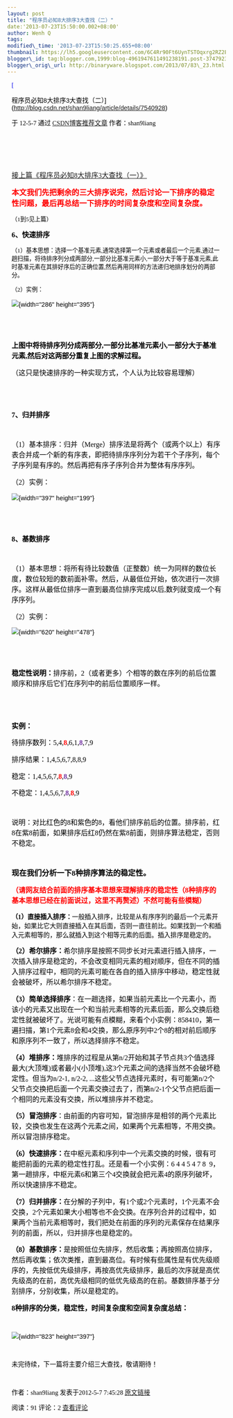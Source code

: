 ```yaml
--- 
layout: post 
title: "程序员必知8大排序3大查找（二）" 
date:'2013-07-23T15:50:00.002+08:00' 
author: Wenh Q
tags:
modified\_time: '2013-07-23T15:50:25.655+08:00' 
thumbnail: https://lh5.googleusercontent.com/6C4Rr90Ft6UynTSTOqxrg2RZ2EUIfgAYKnf\_H6YyAHoJnKIticeDzQiL3OBr04ocBlHnxsxCt7tsXtN7MYqb2wEg6oj6RQU2xMPSV8NI0VB5ZXqwgmo=s72-c
blogger\_id: tag:blogger.com,1999:blog-4961947611491238191.post-3747923869846916165
blogger\_orig\_url: http://binaryware.blogspot.com/2013/07/83\_23.html
---
```

<div
style="color: black; direction: ltr; font-family: &quot;Arial&quot;; font-size: 11pt; margin-bottom: 0; margin-left: 7.5pt; margin-right: 7.5pt; margin-top: 0; padding: 0;">

<span
style="color: #0000ee; font-family: &quot;Verdana&quot;; text-decoration: underline;">[

程序员必知8大排序3大查找（二）](http://blog.csdn.net/shan9liang/article/details/7540928)</span>

</div>

<div
style="color: black; direction: ltr; font-family: &quot;Arial&quot;; font-size: 11pt; margin-bottom: 0; margin-left: 7.5pt; margin-right: 7.5pt; margin-top: 0; padding-bottom: 8pt; padding-left: 0; padding-right: 0; padding-top: 0;">

<span style="font-family: &quot;Verdana&quot;;">于 12-5-7 通过
</span><span
style="color: #0000ee; font-family: &quot;Verdana&quot;; text-decoration: underline;">[CSDN博客推荐文章](http://blog.csdn.net/)</span><span
style="font-family: &quot;Verdana&quot;;"> 作者：shan9liang</span>

</div>

<div
style="color: black; direction: ltr; font-family: &quot;Arial&quot;; font-size: 11pt; height: 11pt; margin-bottom: 0; margin-left: 7.5pt; margin-right: 7.5pt; margin-top: 0; padding: 0;">

<span style="font-family: &quot;Verdana&quot;;"></span>

</div>

<div
style="color: black; direction: ltr; font-family: &quot;Arial&quot;; font-size: 11pt; height: 11pt; margin-bottom: 0; margin-left: 7.5pt; margin-right: 7.5pt; margin-top: 0; padding: 0;">

<span style="font-family: &quot;Verdana&quot;;"></span>

</div>

<div
style="color: black; direction: ltr; font-family: &quot;Arial&quot;; font-size: 11pt; margin-bottom: 0; margin-left: 7.5pt; margin-right: 7.5pt; margin-top: 0; padding: 0;">

<span
style="color: #0000ee; font-family: &quot;Verdana&quot;; font-size: 12pt; text-decoration: underline;">[接上篇《程序员必知](http://blog.csdn.net/shan9liang/article/details/7533466)</span><span
style="color: #0000ee; font-family: &quot;Calibri&quot;; font-size: 12pt; text-decoration: underline;">[8](http://blog.csdn.net/shan9liang/article/details/7533466)</span><span
style="color: #0000ee; font-family: &quot;Verdana&quot;; font-size: 12pt; text-decoration: underline;">[大排序](http://blog.csdn.net/shan9liang/article/details/7533466)</span><span
style="color: #0000ee; font-family: &quot;Calibri&quot;; font-size: 12pt; text-decoration: underline;">[3](http://blog.csdn.net/shan9liang/article/details/7533466)</span><span
style="color: #0000ee; font-family: &quot;Verdana&quot;; font-size: 12pt; text-decoration: underline;">[大查找（一）》](http://blog.csdn.net/shan9liang/article/details/7533466)</span>

</div>

<div
style="color: black; direction: ltr; font-family: &quot;Arial&quot;; font-size: 11pt; margin-bottom: 0; margin-left: 7.5pt; margin-right: 7.5pt; margin-top: 0; padding: 0;">




</div>

<div
style="color: black; direction: ltr; font-family: &quot;Arial&quot;; font-size: 11pt; margin-bottom: 0; margin-left: 7.5pt; margin-right: 7.5pt; margin-top: 0; padding: 0;">

<span
style="color: red; font-family: &quot;Verdana&quot;; font-size: 13pt; font-weight: bold;">本文我们先把剩余的三大排序说完，然后讨论一下排序的稳定性问题，最后再总结一下排序的时间复杂度和空间复杂度。</span>

</div>

<div
style="color: black; direction: ltr; font-family: &quot;Arial&quot;; font-size: 11pt; margin-bottom: 0; margin-left: 7.5pt; margin-right: 7.5pt; margin-top: 0; padding: 0;">

<span
style="font-family: &quot;Verdana&quot;; font-size: 10pt;">（</span><span
style="font-family: &quot;Calibri&quot;; font-size: 10pt;">1</span><span
style="font-family: &quot;Verdana&quot;; font-size: 10pt;">到</span><span
style="font-family: &quot;Calibri&quot;; font-size: 10pt;">5</span><span
style="font-family: &quot;Verdana&quot;; font-size: 10pt;">见上篇）</span>

</div>

<div
style="color: black; direction: ltr; font-family: &quot;Arial&quot;; font-size: 11pt; margin-bottom: 0; margin-left: 7.5pt; margin-right: 7.5pt; margin-top: 0; padding: 0;">

<span
style="font-family: &quot;Calibri&quot;; font-size: 12pt; font-weight: bold;">6</span><span
style="font-family: &quot;Verdana&quot;; font-size: 12pt; font-weight: bold;">、快速排序</span>

</div>

<div
style="color: black; direction: ltr; font-family: &quot;Arial&quot;; font-size: 11pt; margin-bottom: 0; margin-left: 7.5pt; margin-right: 7.5pt; margin-top: 0; padding: 0;">




</div>

<div
style="color: black; direction: ltr; font-family: &quot;Arial&quot;; font-size: 11pt; margin-bottom: 0; margin-left: 7.5pt; margin-right: 7.5pt; margin-top: 0; padding: 0;">

<span
style="font-family: &quot;Verdana&quot;; font-size: 10pt;">（</span><span
style="font-family: &quot;Calibri&quot;; font-size: 10pt;">1</span><span
style="font-family: &quot;Verdana&quot;; font-size: 10pt;">）基本思想：选择一个基准元素</span><span
style="font-family: &quot;Calibri&quot;; font-size: 10pt;">,</span><span
style="font-family: &quot;Verdana&quot;; font-size: 10pt;">通常选择第一个元素或者最后一个元素</span><span
style="font-family: &quot;Calibri&quot;; font-size: 10pt;">,</span><span
style="font-family: &quot;Verdana&quot;; font-size: 10pt;">通过一趟扫描，将待排序列分成两部分</span><span
style="font-family: &quot;Calibri&quot;; font-size: 10pt;">,</span><span
style="font-family: &quot;Verdana&quot;; font-size: 10pt;">一部分比基准元素小</span><span
style="font-family: &quot;Calibri&quot;; font-size: 10pt;">,</span><span
style="font-family: &quot;Verdana&quot;; font-size: 10pt;">一部分大于等于基准元素</span><span
style="font-family: &quot;Calibri&quot;; font-size: 10pt;">,</span><span
style="font-family: &quot;Verdana&quot;; font-size: 10pt;">此时基准元素在其排好序后的正确位置</span><span
style="font-family: &quot;Calibri&quot;; font-size: 10pt;">,</span><span
style="font-family: &quot;Verdana&quot;; font-size: 10pt;">然后再用同样的方法递归地排序划分的两部分。</span>

</div>

<div
style="color: black; direction: ltr; font-family: &quot;Arial&quot;; font-size: 11pt; margin-bottom: 0; margin-left: 7.5pt; margin-right: 7.5pt; margin-top: 0; padding: 0;">

<span
style="font-family: &quot;Verdana&quot;; font-size: 10pt;">（</span><span
style="font-family: &quot;Calibri&quot;; font-size: 10pt;">2</span><span
style="font-family: &quot;Verdana&quot;; font-size: 10pt;">）实例：</span>

</div>

<div
style="color: black; direction: ltr; font-family: &quot;Arial&quot;; font-size: 11pt; margin-bottom: 0; margin-left: 7.5pt; margin-right: 7.5pt; margin-top: 0; padding: 0;">

![](https://lh5.googleusercontent.com/6C4Rr90Ft6UynTSTOqxrg2RZ2EUIfgAYKnf_H6YyAHoJnKIticeDzQiL3OBr04ocBlHnxsxCt7tsXtN7MYqb2wEg6oj6RQU2xMPSV8NI0VB5ZXqwgmo){width="286"
height="395"}

</div>

<div
style="color: black; direction: ltr; font-family: &quot;Arial&quot;; font-size: 11pt; height: 11pt; margin-bottom: 0; margin-left: 7.5pt; margin-right: 7.5pt; margin-top: 0; padding: 0;">

<span style="font-family: &quot;Verdana&quot;; font-size: 10pt;"></span>

</div>

<div
style="color: black; direction: ltr; font-family: &quot;Arial&quot;; font-size: 11pt; height: 11pt; margin-bottom: 0; margin-left: 7.5pt; margin-right: 7.5pt; margin-top: 0; padding: 0;">

<span style="font-family: &quot;Verdana&quot;; font-size: 10pt;"></span>

</div>

<div
style="color: black; direction: ltr; font-family: &quot;Arial&quot;; font-size: 11pt; margin-bottom: 0; margin-left: 7.5pt; margin-right: 7.5pt; margin-top: 0; padding: 0;">

<span
style="font-family: &quot;Verdana&quot;; font-size: 12pt; font-weight: bold;">上图中将待排序列分成两部分</span><span
style="font-family: &quot;Calibri&quot;; font-size: 12pt; font-weight: bold;">,</span><span
style="font-family: &quot;Verdana&quot;; font-size: 12pt; font-weight: bold;">一部分比基准元素小</span><span
style="font-family: &quot;Calibri&quot;; font-size: 12pt; font-weight: bold;">,</span><span
style="font-family: &quot;Verdana&quot;; font-size: 12pt; font-weight: bold;">一部分大于基准元素</span><span
style="font-family: &quot;Calibri&quot;; font-size: 12pt; font-weight: bold;">,</span><span
style="font-family: &quot;Verdana&quot;; font-size: 12pt; font-weight: bold;">然后对这两部分重复上图的求解过程。</span>

</div>

<div
style="color: black; direction: ltr; font-family: &quot;Arial&quot;; font-size: 11pt; margin-bottom: 0; margin-left: 7.5pt; margin-right: 7.5pt; margin-top: 0; padding: 0;">

<span
style="font-family: &quot;Verdana&quot;; font-size: 12pt;">（这只是快速排序的一种实现方式，个人认为比较容易理解）</span>

</div>

<div
style="color: black; direction: ltr; font-family: &quot;Arial&quot;; font-size: 11pt; height: 11pt; margin-bottom: 0; margin-left: 7.5pt; margin-right: 7.5pt; margin-top: 0; padding: 0;">

<span style="font-family: &quot;Verdana&quot;; font-size: 12pt;"></span>

</div>

<div
style="color: black; direction: ltr; font-family: &quot;Arial&quot;; font-size: 11pt; height: 11pt; margin-bottom: 0; margin-left: 7.5pt; margin-right: 7.5pt; margin-top: 0; padding: 0;">

<span style="font-family: &quot;Verdana&quot;; font-size: 12pt;"></span>

</div>

<div
style="color: black; direction: ltr; font-family: &quot;Arial&quot;; font-size: 11pt; margin-bottom: 0; margin-left: 7.5pt; margin-right: 7.5pt; margin-top: 0; padding: 0;">

<span
style="font-family: &quot;Calibri&quot;; font-size: 12pt; font-weight: bold;">7</span><span
style="font-family: &quot;Verdana&quot;; font-size: 12pt; font-weight: bold;">、归并排序</span>

</div>

<div
style="color: black; direction: ltr; font-family: &quot;Arial&quot;; font-size: 11pt; height: 11pt; margin-bottom: 0; margin-left: 7.5pt; margin-right: 7.5pt; margin-top: 0; padding: 0;">

<span
style="font-family: &quot;Verdana&quot;; font-size: 12pt; font-weight: bold;"></span>

</div>

<div
style="color: black; direction: ltr; font-family: &quot;Arial&quot;; font-size: 11pt; margin-bottom: 0; margin-left: 7.5pt; margin-right: 7.5pt; margin-top: 0; padding: 0;">

<span
style="font-family: &quot;Verdana&quot;; font-size: 12pt;">（</span><span
style="font-family: &quot;Calibri&quot;; font-size: 12pt;">1</span><span
style="font-family: &quot;Verdana&quot;; font-size: 12pt;">）基本排序：归并（Merge）排序法是将两个（或两个以上）有序表合并成一个新的有序表，即把待排序序列分为若干个子序列，每个子序列是有序的。然后再把有序子序列合并为整体有序序列。</span>

</div>

<div
style="color: black; direction: ltr; font-family: &quot;Arial&quot;; font-size: 11pt; margin-bottom: 0; margin-left: 7.5pt; margin-right: 7.5pt; margin-top: 0; padding: 0;">

<span
style="font-family: &quot;Verdana&quot;; font-size: 12pt;">（</span><span
style="font-family: &quot;Calibri&quot;; font-size: 12pt;">2</span><span
style="font-family: &quot;Verdana&quot;; font-size: 12pt;">）实例：</span>

</div>

<div
style="color: black; direction: ltr; font-family: &quot;Arial&quot;; font-size: 11pt; margin-bottom: 0; margin-left: 7.5pt; margin-right: 7.5pt; margin-top: 0; padding: 0;">

![](https://lh3.googleusercontent.com/4--LTaIeTpU0zVYStInmeJZ-jBAALETOZpZvezUbiKYkKsdWwJKluflcfA1G1SwJDVCgFo_Du0fWailXi6A7IAwLQVKbyjU5vMKJiLlR4FYf1aMSJSQ){width="397"
height="199"}

</div>

<div
style="color: black; direction: ltr; font-family: &quot;Arial&quot;; font-size: 11pt; height: 11pt; margin-bottom: 0; margin-left: 7.5pt; margin-right: 7.5pt; margin-top: 0; padding: 0;">

<span style="font-family: &quot;Verdana&quot;; font-size: 12pt;"></span>

</div>

<div
style="color: black; direction: ltr; font-family: &quot;Arial&quot;; font-size: 11pt; height: 11pt; margin-bottom: 0; margin-left: 7.5pt; margin-right: 7.5pt; margin-top: 0; padding: 0;">

<span style="font-family: &quot;Verdana&quot;; font-size: 12pt;"></span>

</div>

<div
style="color: black; direction: ltr; font-family: &quot;Arial&quot;; font-size: 11pt; margin-bottom: 0; margin-left: 7.5pt; margin-right: 7.5pt; margin-top: 0; padding: 0;">

<span
style="font-family: &quot;Calibri&quot;; font-size: 12pt; font-weight: bold;">8</span><span
style="font-family: &quot;Verdana&quot;; font-size: 12pt; font-weight: bold;">、基数排序</span>

</div>

<div
style="color: black; direction: ltr; font-family: &quot;Arial&quot;; font-size: 11pt; height: 11pt; margin-bottom: 0; margin-left: 7.5pt; margin-right: 7.5pt; margin-top: 0; padding: 0;">

<span
style="font-family: &quot;Verdana&quot;; font-size: 12pt; font-weight: bold;"></span>

</div>

<div
style="color: black; direction: ltr; font-family: &quot;Arial&quot;; font-size: 11pt; margin-bottom: 0; margin-left: 7.5pt; margin-right: 7.5pt; margin-top: 0; padding: 0;">

<span
style="font-family: &quot;Verdana&quot;; font-size: 12pt;">（</span><span
style="font-family: &quot;Calibri&quot;; font-size: 12pt;">1</span><span
style="font-family: &quot;Verdana&quot;; font-size: 12pt;">）基本思想：将所有待比较数值（正整数）统一为同样的数位长度，数位较短的数前面补零。然后，从最低位开始，依次进行一次排序。这样从最低位排序一直到最高位排序完成以后,数列就变成一个有序序列。</span>

</div>

<div
style="color: black; direction: ltr; font-family: &quot;Arial&quot;; font-size: 11pt; margin-bottom: 0; margin-left: 7.5pt; margin-right: 7.5pt; margin-top: 0; padding: 0;">

<span
style="font-family: &quot;Verdana&quot;; font-size: 12pt;">（</span><span
style="font-family: &quot;Calibri&quot;; font-size: 12pt;">2</span><span
style="font-family: &quot;Verdana&quot;; font-size: 12pt;">）实例：</span>

</div>

<div
style="color: black; direction: ltr; font-family: &quot;Arial&quot;; font-size: 11pt; margin-bottom: 0; margin-left: 7.5pt; margin-right: 7.5pt; margin-top: 0; padding: 0;">

![](https://lh5.googleusercontent.com/N2G5fOYANwvzk2BxqE3pRp1PmOElRkeBgc7W_KN3eekhwnK-rHrs-jQAAmi-SDjZCd35dGMx_jwv1VDX02TJurupz-O_mebnVJ02rpTB7txKAY4LuG0){width="620"
height="478"}

</div>

<div
style="color: black; direction: ltr; font-family: &quot;Arial&quot;; font-size: 11pt; height: 11pt; margin-bottom: 0; margin-left: 7.5pt; margin-right: 7.5pt; margin-top: 0; padding: 0;">

<span style="font-family: &quot;Verdana&quot;; font-size: 12pt;"></span>

</div>

<div
style="color: black; direction: ltr; font-family: &quot;Arial&quot;; font-size: 11pt; height: 11pt; margin-bottom: 0; margin-left: 7.5pt; margin-right: 7.5pt; margin-top: 0; padding: 0;">

<span style="font-family: &quot;Verdana&quot;; font-size: 12pt;"></span>

</div>

<div
style="color: black; direction: ltr; font-family: &quot;Arial&quot;; font-size: 11pt; margin-bottom: 0; margin-left: 7.5pt; margin-right: 7.5pt; margin-top: 0; padding: 0;">

<span
style="font-family: &quot;Verdana&quot;; font-size: 12pt; font-weight: bold;">稳定性说明：</span><span
style="font-family: &quot;Calibri&quot;; font-size: 12pt;">排序前</span><span
style="font-family: &quot;Verdana&quot;; font-size: 12pt;">，</span><span
style="font-family: &quot;Calibri&quot;; font-size: 12pt;">2</span><span
style="font-family: &quot;Verdana&quot;; font-size: 12pt;">（或者更多）</span><span
style="font-family: &quot;Calibri&quot;; font-size: 12pt;">个相等的数在序列的前后位置顺序和排序后它们</span><span
style="font-family: &quot;Verdana&quot;; font-size: 12pt;">在序列中的</span><span
style="font-family: &quot;Calibri&quot;; font-size: 12pt;">前后位置顺序</span><span
style="font-family: &quot;Verdana&quot;; font-size: 12pt;">一样。</span>

</div>

<div
style="color: black; direction: ltr; font-family: &quot;Arial&quot;; font-size: 11pt; height: 11pt; margin-bottom: 0; margin-left: 7.5pt; margin-right: 7.5pt; margin-top: 0; padding: 0;">

<span style="font-family: &quot;Verdana&quot;; font-size: 12pt;"></span>

</div>

<div
style="color: black; direction: ltr; font-family: &quot;Arial&quot;; font-size: 11pt; height: 11pt; margin-bottom: 0; margin-left: 7.5pt; margin-right: 7.5pt; margin-top: 0; padding: 0;">

<span style="font-family: &quot;Verdana&quot;; font-size: 12pt;"></span>

</div>

<div
style="color: black; direction: ltr; font-family: &quot;Arial&quot;; font-size: 11pt; margin-bottom: 0; margin-left: 7.5pt; margin-right: 7.5pt; margin-top: 0; padding: 0;">

<span
style="font-family: &quot;Verdana&quot;; font-size: 12pt; font-weight: bold;">实例：</span>

</div>

<div
style="color: black; direction: ltr; font-family: &quot;Arial&quot;; font-size: 11pt; margin-bottom: 0; margin-left: 7.5pt; margin-right: 7.5pt; margin-top: 0; padding: 0;">

<span
style="font-family: &quot;Verdana&quot;; font-size: 12pt;">待排序数列：</span><span
style="font-family: &quot;Calibri&quot;; font-size: 12pt;">5,4,</span><span
style="color: red; font-family: &quot;Calibri&quot;; font-size: 12pt; font-weight: bold;">8</span><span
style="font-family: &quot;Calibri&quot;; font-size: 12pt;">,6,1,</span><span
style="color: #7030a0; font-family: &quot;Calibri&quot;; font-size: 12pt; font-weight: bold;">8</span><span
style="font-family: &quot;Calibri&quot;; font-size: 12pt;">,7,9</span>

</div>

<div
style="color: black; direction: ltr; font-family: &quot;Arial&quot;; font-size: 11pt; margin-bottom: 0; margin-left: 7.5pt; margin-right: 7.5pt; margin-top: 0; padding: 0;">

<span
style="font-family: &quot;Verdana&quot;; font-size: 12pt;">排序结果：</span><span
style="font-family: &quot;Calibri&quot;; font-size: 12pt;">1,4,5,6,7,8,8,9</span>

</div>

<div
style="color: black; direction: ltr; font-family: &quot;Arial&quot;; font-size: 11pt; margin-bottom: 0; margin-left: 7.5pt; margin-right: 7.5pt; margin-top: 0; padding: 0;">

<span
style="font-family: &quot;Verdana&quot;; font-size: 12pt;">稳定：</span><span
style="font-family: &quot;Calibri&quot;; font-size: 12pt;">1,4,5,6,7,</span><span
style="color: red; font-family: &quot;Calibri&quot;; font-size: 12pt; font-weight: bold;">8</span><span
style="font-family: &quot;Calibri&quot;; font-size: 12pt;">,</span><span
style="color: #7030a0; font-family: &quot;Calibri&quot;; font-size: 12pt; font-weight: bold;">8</span><span
style="font-family: &quot;Calibri&quot;; font-size: 12pt;">,9</span>

</div>

<div
style="color: black; direction: ltr; font-family: &quot;Arial&quot;; font-size: 11pt; margin-bottom: 0; margin-left: 7.5pt; margin-right: 7.5pt; margin-top: 0; padding: 0;">

<span
style="font-family: &quot;Verdana&quot;; font-size: 12pt;">不稳定：</span><span
style="font-family: &quot;Calibri&quot;; font-size: 12pt;">1,4,5,6,7,</span><span
style="color: #7030a0; font-family: &quot;Calibri&quot;; font-size: 12pt; font-weight: bold;">8</span><span
style="font-family: &quot;Calibri&quot;; font-size: 12pt;">,</span><span
style="color: red; font-family: &quot;Calibri&quot;; font-size: 12pt; font-weight: bold;">8</span><span
style="font-family: &quot;Calibri&quot;; font-size: 12pt;">,9</span>

</div>

<div
style="color: black; direction: ltr; font-family: &quot;Arial&quot;; font-size: 11pt; height: 11pt; margin-bottom: 0; margin-left: 7.5pt; margin-right: 7.5pt; margin-top: 0; padding: 0;">

<span style="font-family: &quot;Calibri&quot;; font-size: 12pt;"></span>

</div>

<div
style="color: black; direction: ltr; font-family: &quot;Arial&quot;; font-size: 11pt; margin-bottom: 0; margin-left: 7.5pt; margin-right: 7.5pt; margin-top: 0; padding: 0;">

<span
style="font-family: &quot;Calibri&quot;; font-size: 12pt;">说明：对比红色的8和紫色的8，看他们排序前后的位置。排序前，红8在紫8前面，如果排序后红8仍然在紫8前面，则排序算法稳定，否则不稳定。 </span>

</div>

<div
style="color: black; direction: ltr; font-family: &quot;Arial&quot;; font-size: 11pt; height: 11pt; margin-bottom: 0; margin-left: 7.5pt; margin-right: 7.5pt; margin-top: 0; padding: 0;">

<span style="font-family: &quot;Calibri&quot;; font-size: 12pt;"></span>

</div>

<div
style="color: black; direction: ltr; font-family: &quot;Arial&quot;; font-size: 11pt; margin-bottom: 0; margin-left: 7.5pt; margin-right: 7.5pt; margin-top: 0; padding: 0;">

<span
style="font-family: &quot;Calibri&quot;; font-size: 13pt; font-weight: bold;">现在</span><span
style="font-family: &quot;Verdana&quot;; font-size: 13pt; font-weight: bold;">我们</span><span
style="font-family: &quot;Calibri&quot;; font-size: 13pt; font-weight: bold;">分析一下8</span><span
style="font-family: &quot;Verdana&quot;; font-size: 13pt; font-weight: bold;">种</span><span
style="font-family: &quot;Calibri&quot;; font-size: 13pt; font-weight: bold;">排序算法的稳定性。</span>

</div>

<div
style="color: black; direction: ltr; font-family: &quot;Arial&quot;; font-size: 11pt; margin-bottom: 0; margin-left: 7.5pt; margin-right: 7.5pt; margin-top: 0; padding: 0;">




</div>

<div
style="color: black; direction: ltr; font-family: &quot;Arial&quot;; font-size: 11pt; margin-bottom: 0; margin-left: 7.5pt; margin-right: 7.5pt; margin-top: 0; padding: 0;">

<span
style="color: red; font-family: &quot;Verdana&quot;; font-size: 12pt; font-weight: bold;">（请网友结合前面的排序基本思想来理解排序的稳定性（</span><span
style="color: red; font-family: &quot;Calibri&quot;; font-size: 12pt; font-weight: bold;">8</span><span
style="color: red; font-family: &quot;Verdana&quot;; font-size: 12pt; font-weight: bold;">种排序的基本思想已经在前面说过，这里不再赘述）不然可能有些模糊）</span>

</div>

<div
style="color: black; direction: ltr; font-family: &quot;Arial&quot;; font-size: 11pt; margin-bottom: 0; margin-left: 7.5pt; margin-right: 7.5pt; margin-top: 0; padding: 0;">




</div>

<div
style="color: black; direction: ltr; font-family: &quot;Arial&quot;; font-size: 11pt; margin-bottom: 0; margin-left: 7.5pt; margin-right: 7.5pt; margin-top: 0; padding: 0;">

<span
style="font-family: &quot;Verdana&quot;; font-weight: bold;">（</span><span
style="font-family: &quot;Calibri&quot;; font-weight: bold;">1</span><span
style="font-family: &quot;Verdana&quot;; font-weight: bold;">）直接</span><span
style="font-family: &quot;Calibri&quot;; font-weight: bold;">插入排序</span><span
style="font-family: &quot;Verdana&quot;; font-weight: bold;">：</span><span
style="font-family: &quot;Verdana&quot;;">一般插入排序，</span><span
style="font-family: &quot;Calibri&quot;;">比较是从有序序列的</span><span
style="font-family: &quot;Verdana&quot;;">最后一个元素</span><span
style="font-family: &quot;Calibri&quot;;">开始，如果比它大则直接插入在其后面，否则一直</span><span
style="font-family: &quot;Verdana&quot;;">往前比</span><span
style="font-family: &quot;Calibri&quot;;">。如果</span><span
style="font-family: &quot;Verdana&quot;;">找到</span><span
style="font-family: &quot;Calibri&quot;;">一个和插入元素相等的，那么</span><span
style="font-family: &quot;Verdana&quot;;">就</span><span
style="font-family: &quot;Calibri&quot;;">插入</span><span
style="font-family: &quot;Verdana&quot;;">到这个</span><span
style="font-family: &quot;Calibri&quot;;">相等元素的后面。插入排序是稳定的。</span>

</div>

<div
style="color: black; direction: ltr; font-family: &quot;Arial&quot;; font-size: 11pt; margin-bottom: 0; margin-left: 7.5pt; margin-right: 7.5pt; margin-top: 0; padding: 0;">




</div>

<div
style="color: black; direction: ltr; font-family: &quot;Arial&quot;; font-size: 11pt; margin-bottom: 0; margin-left: 7.5pt; margin-right: 7.5pt; margin-top: 0; padding: 0;">

<span
style="font-family: &quot;Verdana&quot;; font-size: 12pt; font-weight: bold;">（</span><span
style="font-family: &quot;Calibri&quot;; font-size: 12pt; font-weight: bold;">2</span><span
style="font-family: &quot;Verdana&quot;; font-size: 12pt; font-weight: bold;">）</span><span
style="font-family: &quot;Calibri&quot;; font-size: 12pt; font-weight: bold;">希尔排序</span><span
style="font-family: &quot;Verdana&quot;; font-size: 12pt; font-weight: bold;">：</span><span
style="font-family: &quot;Calibri&quot;; font-size: 12pt;">希尔排序是按照不同步长对元素进行插入排序，一次插入排序是稳定的，不会改变相同元素的相对顺序，但在不同的插入排序过程中，相同的元素可能在各自的插入排序中移动，稳定性</span><span
style="font-family: &quot;Verdana&quot;; font-size: 12pt;">就会被破坏</span><span
style="font-family: &quot;Calibri&quot;; font-size: 12pt;">，所以</span><span
style="font-family: &quot;Verdana&quot;; font-size: 12pt;">希尔</span><span
style="font-family: &quot;Calibri&quot;; font-size: 12pt;">排序不稳定。</span>

</div>

<div
style="color: black; direction: ltr; font-family: &quot;Arial&quot;; font-size: 11pt; margin-bottom: 0; margin-left: 7.5pt; margin-right: 7.5pt; margin-top: 0; padding: 0;">




</div>

<div
style="color: black; direction: ltr; font-family: &quot;Arial&quot;; font-size: 11pt; margin-bottom: 0; margin-left: 7.5pt; margin-right: 7.5pt; margin-top: 0; padding: 0;">

<span
style="font-family: &quot;Verdana&quot;; font-size: 12pt; font-weight: bold;">（</span><span
style="font-family: &quot;Calibri&quot;; font-size: 12pt; font-weight: bold;">3</span><span
style="font-family: &quot;Verdana&quot;; font-size: 12pt; font-weight: bold;">）简单</span><span
style="font-family: &quot;Calibri&quot;; font-size: 12pt; font-weight: bold;">选择排序</span><span
style="font-family: &quot;Verdana&quot;; font-size: 12pt;">：</span><span
style="font-family: &quot;Calibri&quot;; font-size: 12pt;">在一趟选择，如果当前元素比一个元素小，而该小的元素又出现在一个和当前元素相等的元素后面，那么交换后稳定性就被破坏了。</span><span
style="font-family: &quot;Verdana&quot;; font-size: 12pt;">光说可能有点模糊，来看个小实例：</span><span
style="font-family: &quot;Calibri&quot;; font-size: 12pt;">858410，</span><span
style="font-family: &quot;Verdana&quot;; font-size: 12pt;">第一遍扫描，</span><span
style="font-family: &quot;Calibri&quot;; font-size: 12pt;">第1个元素8会和4交换，那么原序列中2个8的相对前后顺序</span><span
style="font-family: &quot;Verdana&quot;; font-size: 12pt;">和原序列不一致了</span><span
style="font-family: &quot;Calibri&quot;; font-size: 12pt;">，所以选择排序</span><span
style="font-family: &quot;Verdana&quot;; font-size: 12pt;">不</span><span
style="font-family: &quot;Calibri&quot;; font-size: 12pt;">稳定。</span>

</div>

<div
style="color: black; direction: ltr; font-family: &quot;Arial&quot;; font-size: 11pt; margin-bottom: 0; margin-left: 7.5pt; margin-right: 7.5pt; margin-top: 0; padding: 0;">




</div>

<div
style="color: black; direction: ltr; font-family: &quot;Arial&quot;; font-size: 11pt; margin-bottom: 0; margin-left: 7.5pt; margin-right: 7.5pt; margin-top: 0; padding: 0;">

<span
style="font-family: &quot;Verdana&quot;; font-size: 12pt; font-weight: bold;">（</span><span
style="font-family: &quot;Calibri&quot;; font-size: 12pt; font-weight: bold;">4</span><span
style="font-family: &quot;Verdana&quot;; font-size: 12pt; font-weight: bold;">）</span><span
style="font-family: &quot;Calibri&quot;; font-size: 12pt; font-weight: bold;">堆排序</span><span
style="font-family: &quot;Verdana&quot;; font-size: 12pt; font-weight: bold;">：</span><span
style="font-family: &quot;Verdana&quot;; font-size: 12pt;">堆排序的过程是从第</span><span
style="font-family: &quot;Calibri&quot;; font-size: 12pt;">n/2</span><span
style="font-family: &quot;Verdana&quot;; font-size: 12pt;">开始和其子节点共</span><span
style="font-family: &quot;Calibri&quot;; font-size: 12pt;">3</span><span
style="font-family: &quot;Verdana&quot;; font-size: 12pt;">个值选择最大</span><span
style="font-family: &quot;Calibri&quot;; font-size: 12pt;">(</span><span
style="font-family: &quot;Verdana&quot;; font-size: 12pt;">大顶堆</span><span
style="font-family: &quot;Calibri&quot;; font-size: 12pt;">)</span><span
style="font-family: &quot;Verdana&quot;; font-size: 12pt;">或者最小</span><span
style="font-family: &quot;Calibri&quot;; font-size: 12pt;">(</span><span
style="font-family: &quot;Verdana&quot;; font-size: 12pt;">小顶堆</span><span
style="font-family: &quot;Calibri&quot;; font-size: 12pt;">),</span><span
style="font-family: &quot;Verdana&quot;; font-size: 12pt;">这</span><span
style="font-family: &quot;Calibri&quot;; font-size: 12pt;">3</span><span
style="font-family: &quot;Verdana&quot;; font-size: 12pt;">个元素之间的选择当然不会破坏稳定性。但当为</span><span
style="font-family: &quot;Calibri&quot;; font-size: 12pt;">n/2-1, n/2-2,
...</span><span
style="font-family: &quot;Verdana&quot;; font-size: 12pt;">这些父节点选择元素时，有可能第</span><span
style="font-family: &quot;Calibri&quot;; font-size: 12pt;">n/2</span><span
style="font-family: &quot;Verdana&quot;; font-size: 12pt;">个父节点交换把后面一个元素交换过去了，而第</span><span
style="font-family: &quot;Calibri&quot;; font-size: 12pt;">n/2-1</span><span
style="font-family: &quot;Verdana&quot;; font-size: 12pt;">个父节点把后面一个相同的元素没有交换，所以堆排序并不稳定。</span>

</div>

<div
style="color: black; direction: ltr; font-family: &quot;Arial&quot;; font-size: 11pt; margin-bottom: 0; margin-left: 7.5pt; margin-right: 7.5pt; margin-top: 0; padding: 0;">




</div>

<div
style="color: black; direction: ltr; font-family: &quot;Arial&quot;; font-size: 11pt; margin-bottom: 0; margin-left: 7.5pt; margin-right: 7.5pt; margin-top: 0; padding: 0;">

<span
style="font-family: &quot;Verdana&quot;; font-size: 12pt; font-weight: bold;">（</span><span
style="font-family: &quot;Calibri&quot;; font-size: 12pt; font-weight: bold;">5</span><span
style="font-family: &quot;Verdana&quot;; font-size: 12pt; font-weight: bold;">）</span><span
style="font-family: &quot;Calibri&quot;; font-size: 12pt; font-weight: bold;">冒泡排序</span><span
style="font-family: &quot;Verdana&quot;; font-size: 12pt;">：由前面的内容可知，冒泡排序</span><span
style="font-family: &quot;Calibri&quot;; font-size: 12pt;">是相邻的两个元素比较，交换也发生在这两个元素之间</span><span
style="font-family: &quot;Verdana&quot;; font-size: 12pt;">，如果两个元素相等，不用交换。所以冒泡排序稳定。</span>

</div>

<div
style="color: black; direction: ltr; font-family: &quot;Arial&quot;; font-size: 11pt; margin-bottom: 0; margin-left: 7.5pt; margin-right: 7.5pt; margin-top: 0; padding: 0;">




</div>

<div
style="color: black; direction: ltr; font-family: &quot;Arial&quot;; font-size: 11pt; margin-bottom: 0; margin-left: 7.5pt; margin-right: 7.5pt; margin-top: 0; padding: 0;">

<span
style="font-family: &quot;Verdana&quot;; font-size: 12pt; font-weight: bold;">（</span><span
style="font-family: &quot;Calibri&quot;; font-size: 12pt; font-weight: bold;">6</span><span
style="font-family: &quot;Verdana&quot;; font-size: 12pt; font-weight: bold;">）</span><span
style="font-family: &quot;Calibri&quot;; font-size: 12pt; font-weight: bold;">快速排序</span><span
style="font-family: &quot;Verdana&quot;; font-size: 12pt; font-weight: bold;">：</span><span
style="font-family: &quot;Calibri&quot;; font-size: 12pt;">在中枢元素和</span><span
style="font-family: &quot;Verdana&quot;; font-size: 12pt;">序列中一个元素</span><span
style="font-family: &quot;Calibri&quot;; font-size: 12pt;">交换的时候，很有可能把前面的元素的稳定性打乱</span><span
style="font-family: &quot;Verdana&quot;; font-size: 12pt;">。还是看一个小实例：</span><span
style="font-family: &quot;Calibri&quot;; font-size: 12pt;">6 4 4 5 4 7 8
 9</span><span
style="font-family: &quot;Verdana&quot;; font-size: 12pt;">，第一趟排序，</span><span
style="font-family: &quot;Calibri&quot;; font-size: 12pt;">中枢元素6和</span><span
style="font-family: &quot;Verdana&quot;; font-size: 12pt;">第三个</span><span
style="font-family: &quot;Calibri&quot;; font-size: 12pt;">4交换就会把元素4的</span><span
style="font-family: &quot;Verdana&quot;; font-size: 12pt;">原序列破坏</span><span
style="font-family: &quot;Calibri&quot;; font-size: 12pt;">，所以快速排序</span><span
style="font-family: &quot;Verdana&quot;; font-size: 12pt;">不稳定。</span>

</div>

<div
style="color: black; direction: ltr; font-family: &quot;Arial&quot;; font-size: 11pt; margin-bottom: 0; margin-left: 7.5pt; margin-right: 7.5pt; margin-top: 0; padding: 0;">




</div>

<div
style="color: black; direction: ltr; font-family: &quot;Arial&quot;; font-size: 11pt; margin-bottom: 0; margin-left: 7.5pt; margin-right: 7.5pt; margin-top: 0; padding: 0;">

<span
style="font-family: &quot;Verdana&quot;; font-size: 12pt; font-weight: bold;">（</span><span
style="font-family: &quot;Calibri&quot;; font-size: 12pt; font-weight: bold;">7</span><span
style="font-family: &quot;Verdana&quot;; font-size: 12pt; font-weight: bold;">）归并排序：</span><span
style="font-family: &quot;Verdana&quot;; font-size: 12pt;">在分解的子列中，有</span><span
style="font-family: &quot;Calibri&quot;; font-size: 12pt;">1</span><span
style="font-family: &quot;Verdana&quot;; font-size: 12pt;">个或</span><span
style="font-family: &quot;Calibri&quot;; font-size: 12pt;">2</span><span
style="font-family: &quot;Verdana&quot;; font-size: 12pt;">个元素时，</span><span
style="font-family: &quot;Calibri&quot;; font-size: 12pt;">1</span><span
style="font-family: &quot;Verdana&quot;; font-size: 12pt;">个元素不会交换，</span><span
style="font-family: &quot;Calibri&quot;; font-size: 12pt;">2</span><span
style="font-family: &quot;Verdana&quot;; font-size: 12pt;">个元素如果大小相等也不会交换。在序列合并的过程中，如果两个当前元素相等时，我们把处在前面的序列的元素保存在结果序列的前面，所以，归并排序也是稳定的。</span>

</div>

<div
style="color: black; direction: ltr; font-family: &quot;Arial&quot;; font-size: 11pt; margin-bottom: 0; margin-left: 7.5pt; margin-right: 7.5pt; margin-top: 0; padding: 0;">




</div>

<div
style="color: black; direction: ltr; font-family: &quot;Arial&quot;; font-size: 11pt; margin-bottom: 0; margin-left: 7.5pt; margin-right: 7.5pt; margin-top: 0; padding: 0;">

<span
style="font-family: &quot;Verdana&quot;; font-size: 12pt; font-weight: bold;">（</span><span
style="font-family: &quot;Calibri&quot;; font-size: 12pt; font-weight: bold;">8</span><span
style="font-family: &quot;Verdana&quot;; font-size: 12pt; font-weight: bold;">）</span><span
style="font-family: &quot;Calibri&quot;; font-size: 12pt; font-weight: bold;">基数排序</span><span
style="font-family: &quot;Verdana&quot;; font-size: 12pt; font-weight: bold;">：</span><span
style="font-family: &quot;Calibri&quot;; font-size: 12pt;">是按照低位先排序，然后收集；再按照高位排序，然后再收集；依次类推，直到最高位。有时候有些属性是有优先级顺序的，先按低优先级排序，再按高优先级排序，最后的次序就是高优先级高的在前，高优先级相同的低优先级高的在前。基数排序基于分别排序，分别收集，所以是稳定的。</span>

</div>

<div
style="color: black; direction: ltr; font-family: &quot;Arial&quot;; font-size: 11pt; margin-bottom: 0; margin-left: 7.5pt; margin-right: 7.5pt; margin-top: 0; padding: 0;">




</div>

<div
style="color: black; direction: ltr; font-family: &quot;Arial&quot;; font-size: 11pt; margin-bottom: 0; margin-left: 7.5pt; margin-right: 7.5pt; margin-top: 0; padding: 0;">

<span
style="font-family: &quot;Verdana&quot;; font-size: 12pt; font-weight: bold;">8种排序的分类，稳定性，时间复杂度和空间复杂度总结：</span>

</div>

<div
style="color: black; direction: ltr; font-family: &quot;Arial&quot;; font-size: 11pt; height: 11pt; margin-bottom: 0; margin-left: 7.5pt; margin-right: 7.5pt; margin-top: 0; padding: 0;">

<span
style="font-family: &quot;Verdana&quot;; font-size: 12pt; font-weight: bold;"></span>

</div>

<div
style="color: black; direction: ltr; font-family: &quot;Arial&quot;; font-size: 11pt; margin-bottom: 0; margin-left: 7.5pt; margin-right: 7.5pt; margin-top: 0; padding: 0;">

![](https://lh6.googleusercontent.com/EAc_xiFMePwVnknVceDgVCQB273dNJGHT4rJ82tZ-QuSIIWEZBBFZ-5qKVxtzejfdKy-0bjaHxZVV6x_WCSWMH5U_sIyRPYP6KCZsfgGrkh23gVb_wc){width="823"
height="397"}

</div>

<div
style="color: black; direction: ltr; font-family: &quot;Arial&quot;; font-size: 11pt; height: 11pt; margin-bottom: 0; margin-left: 7.5pt; margin-right: 7.5pt; margin-top: 0; padding: 0;">

<span
style="font-family: &quot;Verdana&quot;; font-size: 12pt; font-weight: bold;"></span>

</div>

<div
style="color: black; direction: ltr; font-family: &quot;Arial&quot;; font-size: 11pt; margin-bottom: 0; margin-left: 7.5pt; margin-right: 7.5pt; margin-top: 0; padding: 0;">

<span
style="font-family: &quot;Verdana&quot;;">未完待续，下一篇将主要介绍三大查找，敬请期待！</span>

</div>

<div
style="color: black; direction: ltr; font-family: &quot;Arial&quot;; font-size: 11pt; height: 11pt; margin-bottom: 0; margin-left: 7.5pt; margin-right: 7.5pt; margin-top: 0; padding: 0;">

<span style="font-family: &quot;Verdana&quot;;"></span>

</div>

<div
style="color: black; direction: ltr; font-family: &quot;Arial&quot;; font-size: 11pt; margin-bottom: 0; margin-left: 7.5pt; margin-right: 7.5pt; margin-top: 0; padding: 0;">

<span style="font-family: &quot;Verdana&quot;;">作者：shan9liang
发表于2012-5-7 7:45:28 </span><span
style="color: #0000ee; font-family: &quot;Verdana&quot;; text-decoration: underline;">[原文链接](http://blog.csdn.net/shan9liang/article/details/7540928)</span>

</div>

<div
style="color: black; direction: ltr; font-family: &quot;Arial&quot;; font-size: 11pt; margin-bottom: 0; margin-left: 7.5pt; margin-right: 7.5pt; margin-top: 0; padding: 0;">

<span style="font-family: &quot;Verdana&quot;;">阅读：91 评论：2
</span><span
style="color: #0000ee; font-family: &quot;Verdana&quot;; text-decoration: underline;">[查看评论](http://blog.csdn.net/shan9liang/article/details/7540928#comments)</span>

</div>
